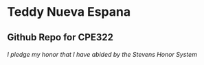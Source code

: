 # Teddy Nueva Espana
## Github Repo for CPE322
###### I pledge my honor that I have abided by the Stevens Honor System
